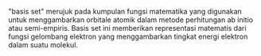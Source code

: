  "basis set" merujuk pada kumpulan fungsi matematika yang digunakan untuk menggambarkan orbitale atomik dalam metode perhitungan ab initio atau semi-empiris. Basis set ini memberikan representasi matematis dari fungsi gelombang elektron yang menggambarkan tingkat energi elektron dalam suatu molekul.